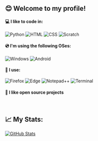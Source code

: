 ## 😊 Welcome to my profile!
#### 💻 I like to code in:
![Python](https://img.shields.io/badge/Python-3776AB?style=flat&logo=python&logoColor=white) 
![HTML](https://img.shields.io/badge/HTML-239120?style=flat&logo=html5&logoColor=white) 
![CSS](https://img.shields.io/badge/CSS-1572B6?style=flat&logo=css3&logoColor=white) 
![Scratch](https://img.shields.io/badge/Scratch-e37405?style=flat&logo=scratch&logoColor=white)
#### 💿 I'm using the following OSes:
![Windows](https://img.shields.io/badge/11%20Pro-252626?style=flat&logo=windows11&logoColor=white&label=Windows&labelColor=0078D6) 
![Android](https://img.shields.io/badge/11-252626?style=flat&logo=android&logoColor=white&label=Android&labelColor=00a158)
#### 🧩 I use:
![Firefox](https://img.shields.io/badge/Main%20Browser-252626?style=flat&logo=Firefox-Browser&logoColor=white&label=Firefox&labelColor=260969)
![Edge](https://img.shields.io/badge/Testing%20Browser-252626?style=flat&logo=Microsoft-edge&logoColor=white&label=Edge&labelColor=0078D7)
![Notepad++](https://img.shields.io/badge/IDE-252626.svg?style=flat&logo=notepad%2B%2B&logoColor=white&label=Notepad++&labelColor=096928)
![Terminal](https://img.shields.io/badge/Main%20Terminal-252626?style=flat&logo=windows%20terminal&logoColor=white&label=Windows%20Terminal&labelColor=4D4D4D)

#### 📗 I like open source projects
<br>

## 📈 My Stats:
[![GitHub Stats](https://github-readme-stats.vercel.app/api?username=Valer100&count_private=true&text_bold=false&include_all_commits=true&show_icons=true&hide_rank=true&card_width=400px&hide_title=true&hide_border=false&theme=blue-green)](https://github.com/Valer100?tab=repositories)<br>
